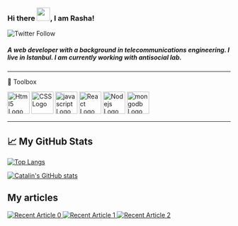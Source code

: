 ### Hi there <img src="https://raw.githubusercontent.com/MartinHeinz/MartinHeinz/master/wave.gif" width="30px" height="30px">, I am Rasha! 


![Twitter Follow](https://img.shields.io/twitter/follow/rashalabelle?label=Follow%20me)

##### A web developer with a background in telecommunications engineering. I live in Istanbul. I am currently working with antisocial lab. 
---

🧰 Toolbox

<img src="https://cdn.worldvectorlogo.com/logos/html5-2.svg" alt="Html5 Logo" width="50" height="50"/> <img src="https://cdn.worldvectorlogo.com/logos/css3.svg" alt="CSS Logo" width="50" height="50"/> <img src="https://cdn.worldvectorlogo.com/logos/logo-javascript.svg" alt="javascript Logo" width="50" height="50"/> <img src="https://cdn.worldvectorlogo.com/logos/react-2.svg" alt="React Logo" width="50" height="50"/> <img src="https://cdn.worldvectorlogo.com/logos/nodejs-1.svg" alt="Nodejs Logo" width="50" height="50"/> <img src="https://cdn.worldvectorlogo.com/logos/mongodb-icon-1.svg" alt="mongodb Logo" width="50" height="50"/>

---

## &#x1f4c8; My GitHub Stats

[![Top Langs](https://github-readme-stats.vercel.app/api/top-langs/?username=rashaabdulrazzak&theme=synthwave)](https://github.com/rashaabdulrazzak/github-readme-stats)

[![Catalin's GitHub stats](https://github-readme-stats.vercel.app/api?username=rashaabdulrazzak&theme=dracula)](https://github.com/rashaabdulrazzak/github-readme-stats)

## My articles
<a target="_blank" href="https://github-readme-medium-recent-article.vercel.app/medium/@rasha-abdulrazzak/0"><img src="https://github-readme-medium-recent-article.vercel.app/medium/@rasha-abdulrazzak/0" alt="Recent Article 0"> 
  <a target="_blank" href="https://github-readme-medium-recent-article.vercel.app/medium/@rasha-abdulrazzak/1"><img src="https://github-readme-medium-recent-article.vercel.app/medium/@rasha-abdulrazzak/1" alt="Recent Article 1"> 
<a target="_blank" href="https://github-readme-medium-recent-article.vercel.app/medium/@rasha-abdulrazzak/2"><img src="https://github-readme-medium-recent-article.vercel.app/medium/@rasha-abdulrazzak/2" alt="Recent Article 2"> 
<!--
**rashaabdulrazzak/rashaabdulrazzak** is a ✨ _special_ ✨ repository because its `README.md` (this file) appears on your GitHub profile.

Here are some ideas to get you started:

- 🔭 I’m currently working on ...
- 🌱 I’m currently learning ...
- 👯 I’m looking to collaborate on ...
- 🤔 I’m looking for help with ...
- 💬 Ask me about ...
- 📫 How to reach me: ...
- 😄 Pronouns: ...
- ⚡ Fun fact: ...
-->
